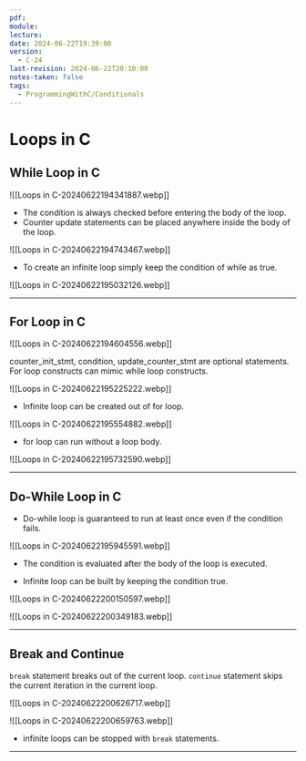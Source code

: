 ```yaml
---
pdf: 
module: 
lecture: 
date: 2024-06-22T19:39:00
version:
  - C-24
last-revision: 2024-06-22T20:10:00
notes-taken: false
tags:
  - ProgrammingWithC/Conditionals
---
```

# Loops in C

## While Loop in C

![[Loops in C-20240622194341887.webp]]

- The condition is always checked before entering the body of the loop.
- Counter update statements can be placed anywhere inside the body of the loop.

![[Loops in C-20240622194743467.webp]]

- To create an infinite loop simply keep the condition of while as true.

![[Loops in C-20240622195032126.webp]]

---
## For Loop in C

![[Loops in C-20240622194604556.webp]]

counter_init_stmt, condition, update_counter_stmt are optional statements.
For loop constructs can mimic while loop constructs.

![[Loops in C-20240622195225222.webp]]

- Infinite loop can be created out of for loop.

![[Loops in C-20240622195554882.webp]]

- for loop can run without a loop body.

![[Loops in C-20240622195732590.webp]]

---
## Do-While Loop in C

- Do-while loop is guaranteed to run at least once even if the condition fails.

![[Loops in C-20240622195945591.webp]]

- The condition is evaluated after the body of the loop is executed.

- Infinite loop can be built by keeping the condition true.

![[Loops in C-20240622200150597.webp]]

![[Loops in C-20240622200349183.webp]]

---
## Break and Continue

`break` statement breaks out of the current loop.
`continue` statement skips the current iteration in the current loop.

![[Loops in C-20240622200626717.webp]]

![[Loops in C-20240622200659763.webp]]

- infinite loops can be stopped with `break` statements.

---